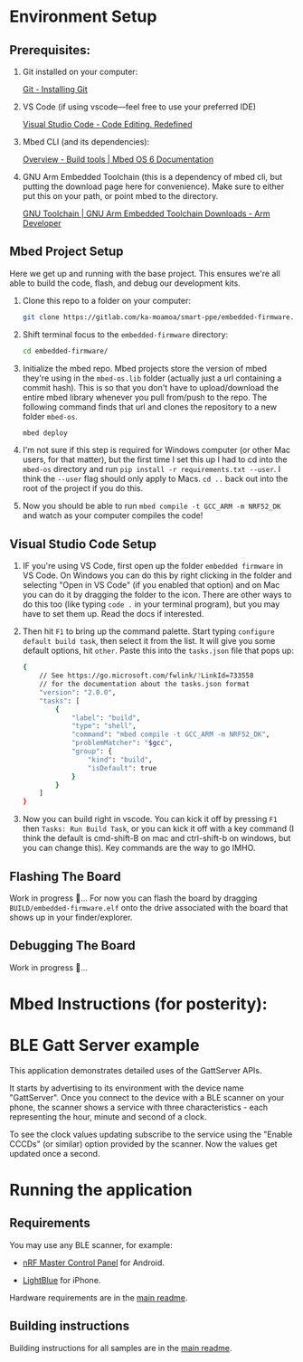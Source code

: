 # Environment Setup

## Prerequisites:

1. Git installed on your computer: 

    [Git - Installing Git](https://git-scm.com/book/en/v2/Getting-Started-Installing-Git)

2. VS Code (if using vscode—feel free to use your preferred IDE)

    [Visual Studio Code - Code Editing. Redefined](https://code.visualstudio.com/)

3. Mbed CLI (and its dependencies): 

    [Overview - Build tools | Mbed OS 6 Documentation](https://os.mbed.com/docs/mbed-os/v6.3/build-tools/index.html)

4. GNU Arm Embedded Toolchain (this is a dependency of mbed cli, but putting the download page here for convenience). Make sure to either put this on your path, or point mbed to the directory.

    [GNU Toolchain | GNU Arm Embedded Toolchain Downloads - Arm Developer](https://developer.arm.com/tools-and-software/open-source-software/developer-tools/gnu-toolchain/gnu-rm/downloads)

## Mbed Project Setup

Here we get up and running with the base project. This ensures we're all able to build the code, flash, and debug our development kits.

1. Clone this repo to a folder on your computer:

    ```bash
    git clone https://gitlab.com/ka-moamoa/smart-ppe/embedded-firmware.git
    ```

2. Shift terminal focus to the `embedded-firmware` directory:

    ```bash
    cd embedded-firmware/
    ```

3. Initialize the mbed repo. Mbed projects store the version of mbed they're using in the `mbed-os.lib` folder (actually just a url containing a commit hash). This is so that you don't have to upload/download the entire mbed library whenever you pull from/push to the repo. The following command finds that url and clones the repository to a new folder `mbed-os`. 

    ```bash
    mbed deploy
    ```

4. I'm not sure if this step is required for Windows computer (or other Mac users, for that matter), but the first time I set this up I had to cd into the `mbed-os` directory and run `pip install -r requirements.txt --user`. I think the `--user` flag should only apply to Macs. `cd ..` back out into the root of the project if you do this.
5. Now you should be able to run `mbed compile -t GCC_ARM -m NRF52_DK` and watch as your computer compiles the code!

## Visual Studio Code Setup

1. IF you're using VS Code, first open up the folder `embedded firmware` in VS Code. On Windows you can do this by right clicking in the folder and selecting "Open in VS Code" (if you enabled that option) and on Mac you can do it by dragging the folder to the icon. There are other ways to do this too (like typing `code .` in your terminal program), but you may have to set them up. Read the docs if interested.
2. Then hit `F1` to bring up the command palette. Start typing `configure default build task`, then select it from the list. It will give you some default options, hit `other`. Paste this into the `tasks.json` file that pops up:

    ```bash
    {
        // See https://go.microsoft.com/fwlink/?LinkId=733558
        // for the documentation about the tasks.json format
        "version": "2.0.0",
        "tasks": [
            {
                "label": "build",
                "type": "shell",
                "command": "mbed compile -t GCC_ARM -m NRF52_DK",
                "problemMatcher": "$gcc",
                "group": {
                    "kind": "build",
                    "isDefault": true
                }
            }
        ]
    }
    ```

3. Now you can build right in vscode. You can kick it off by pressing `F1` then `Tasks: Run Build Task`, or you can kick it off with a key command (I think the default is cmd-shift-B on mac and ctrl-shift-b on windows, but you can change this). Key commands are the way to go IMHO.

## Flashing The Board

Work in progress 🚧... For now you can flash the board by dragging `BUILD/embedded-firmware.elf` onto the drive associated with the board that shows up in your finder/explorer.

## Debugging The Board

Work in progress 🚧...

# Mbed Instructions (for posterity):

# BLE Gatt Server example

This application demonstrates detailed uses of the GattServer APIs.

It starts by advertising to its environment with the device name "GattServer". Once you connect to the device with a BLE scanner on your phone, the scanner shows a service with three characteristics - each representing the hour, minute and second of a clock.

To see the clock values updating subscribe to the service using the "Enable CCCDs" (or similar) option provided by the scanner. Now the values get updated once a second.

# Running the application

## Requirements

You may use any BLE scanner, for example:

- [nRF Master Control Panel](https://play.google.com/store/apps/details?id=no.nordicsemi.android.mcp) for Android.

- [LightBlue](https://itunes.apple.com/gb/app/lightblue-bluetooth-low-energy/id557428110?mt=8) for iPhone.

Hardware requirements are in the [main readme](https://github.com/ARMmbed/mbed-os-example-ble/blob/master/README.md).

## Building instructions

Building instructions for all samples are in the [main readme](https://github.com/ARMmbed/mbed-os-example-ble/blob/master/README.md).

